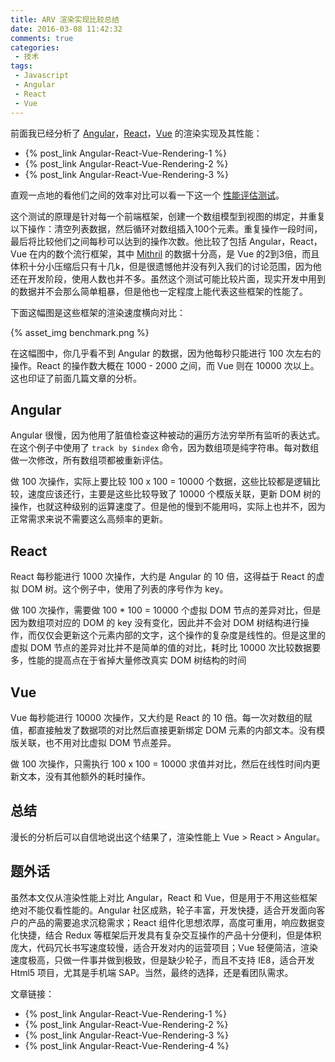 ```yaml
---
title: ARV 渲染实现比较总结
date: 2016-03-08 11:42:32
comments: true
categories:
 - 技术
tags:
 - Javascript
 - Angular
 - React
 - Vue
---
```


前面我已经分析了 [Angular][1]，[React][2]，[Vue][3] 的渲染实现及其性能：
 - {% post_link Angular-React-Vue-Rendering-1 %}
 - {% post_link Angular-React-Vue-Rendering-2 %}
 - {% post_link Angular-React-Vue-Rendering-3 %}

直观一点地的看他们之间的效率对比可以看一下这一个 [性能评估测试](http://jsperf.com/angular-vs-knockout-vs-ember/842)。


这个测试的原理是针对每一个前端框架，创建一个数组模型到视图的绑定，并重复以下操作：清空列表数据，然后循环对数组插入100个元素。重复操作一段时间，最后将比较他们之间每秒可以达到的操作次数。他比较了包括 Angular，React，Vue 在内的数个流行框架，其中 [Mithril][7] 的数据十分高，是 Vue 的2到3倍，而且体积十分小压缩后只有十几k，但是很遗憾他并没有列入我们的讨论范围，因为他还在开发阶段，使用人数也并不多。虽然这个测试可能比较片面，现实开发中用到的数据并不会那么简单粗暴，但是他也一定程度上能代表这些框架的性能了。

下面这幅图是这些框架的渲染速度横向对比：

{% asset_img benchmark.png %}

在这幅图中，你几乎看不到 Angular 的数据，因为他每秒只能进行 100 次左右的操作。React 的操作数大概在 1000 - 2000 之间，而 Vue 则在 10000 次以上。这也印证了前面几篇文章的分析。

## Angular

Angular 很慢，因为他用了脏值检查这种被动的遍历方法穷举所有监听的表达式。在这个例子中使用了 `track by $index` 命令，因为数组项是纯字符串。每对数组做一次修改，所有数组项都被重新评估。

做 100 次操作，实际上要比较 100 x 100 = 10000 个数据，这些比较都是逻辑比较，速度应该还行，主要是这些比较导致了 10000 个模版关联，更新 DOM 树的操作，也就这种级别的运算速度了。但是他的慢到不能用吗，实际上也并不，因为正常需求来说不需要这么高频率的更新。

## React

React 每秒能进行 1000 次操作，大约是 Angular 的 10 倍，这得益于 React 的虚拟 DOM 树。这个例子中，使用了列表的序号作为 key。

做 100 次操作，需要做 100 * 100 = 10000 个虚拟 DOM 节点的差异对比，但是因为数组项对应的 DOM 的 key 没有变化，因此并不会对 DOM 树结构进行操作，而仅仅会更新这个元素内部的文字，这个操作的复杂度是线性的。但是这里的虚拟 DOM 节点的差异对比并不是简单的值的对比，耗时比 10000 次比较数据要多，性能的提高点在于省掉大量修改真实 DOM 树结构的时间

## Vue

Vue 每秒能进行 10000 次操作，又大约是 React 的 10 倍。每一次对数组的赋值，都直接触发了数据项的对比然后直接更新绑定 DOM 元素的内部文本。没有模版关联，也不用对比虚拟 DOM 节点差异。

做 100 次操作，只需执行 100 x 100 = 10000 求值并对比，然后在线性时间内更新文本，没有其他额外的耗时操作。

## 总结

漫长的分析后可以自信地说出这个结果了，渲染性能上 Vue > React > Angular。

## 题外话

虽然本文仅从渲染性能上对比 Angular，React 和 Vue，但是用于不用这些框架绝对不能仅看性能的。Angular 社区成熟，轮子丰富，开发快捷，适合开发面向客户的产品的需要追求沉稳需求；React 组件化思想浓厚，高度可重用，响应数据变化快捷，结合 Redux 等框架后开发具有复杂交互操作的产品十分便利，但是体积庞大，代码冗长书写速度较慢，适合开发对内的运营项目；Vue 轻便简洁，渲染速度极高，只做一件事并做到极致，但是缺少轮子，而且不支持 IE8，适合开发 Html5 项目，尤其是手机端 SAP。当然，最终的选择，还是看团队需求。

文章链接：
 - {% post_link Angular-React-Vue-Rendering-1 %}
 - {% post_link Angular-React-Vue-Rendering-2 %}
 - {% post_link Angular-React-Vue-Rendering-3 %}
 - {% post_link Angular-React-Vue-Rendering-4 %}

[1]: https://angular.io
[2]: https://facebook.github.io/react
[3]: http://vuejs.org/
[4]: https://www.polymer-project.org/1.0/
[5]: https://facebook.github.io/immutable-js/
[6]: https://github.com/magnumjs/mag.js/
[7]: http://mithril.js.org/
